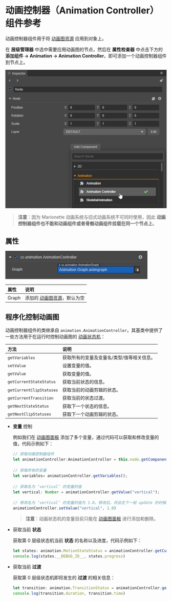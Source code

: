 # 动画控制器（Animation Controller）组件参考

动画控制器组件用于将 [动画图资源](animation-graph.md) 应用到对象上。

在 **层级管理器** 中选中需要应用动画图的节点，然后在 **属性检查器** 中点击下方的 **添加组件 -> Animation -> Animation Controller**，即可添加一个动画控制器组件到节点上。

![add-animation-controller](animation-controller/add-animation-controller.png)

> **注意**：因为 Marionette 动画系统与旧式动画系统不可同时使用，因此 **动画控制器组件也不能和动画组件或者骨骼动画组件挂载在同一个节点上**。

## 属性

![animation-controller](animation-graph/animation-controller.png)

| 属性  | 说明          |
| :---- | :----------- |
| Graph | 添加的 [动画图资源](animation-graph.md)，默认为空 |

## 程序化控制动画图

动画控制器组件的类继承自 `animation.AnimationController`，其基类中提供了一些方法用于在运行时控制动画图的 [动画状态机](animation-graph-basics.md)：

| 方法                      | 说明                     |
| :----------------------- | :----------------------- |
| `getVariables`           | 获取所有的变量及变量名/类型/值等相关信息。|
| `setValue`               | 设置变量的值。             |
| `getValue`               | 获取变量的值。             |
| `getCurrentStateStatus`  | 获取当前状态的信息。       |
| `getCurrentClipStatuses` | 获取当前的动画剪辑的状态。  |
| `getCurrentTransition`   | 获取当前的状态过渡。       |
| `getNextStateStatus`     | 获取下一个状态的信息。     |
| `getNextClipStatuses`    | 获取下一个动画剪辑的状态。  |

- **变量** 控制

    例如我们在 [动画图面板](./animation-graph-panel.md#%E5%8F%98%E9%87%8F%EF%BC%88variables%EF%BC%89) 添加了多个变量，通过代码可以获取和修改变量的值，代码示例如下：

    ```ts
    // 获取动画控制器组件
    let animationController:AnimationController = this.node.getComponent(AnimationController);

    // 获取所有的变量
    let variables= animationController.getVariables();

    // 获取名为 ‘vertical’ 的变量的值
    let vertical: Number = animationController.getValue("vertical");

    // 修改名为 ‘vertical’ 的变量的值为 1.0。修改后，将会在下一帧 update 的时候计算条件过渡
    animationController.setValue("vertical", 1.0)
    ```

    > **注意**：动画状态机的变量目前只能在 [动画图面板](animation-graph-panel.md#%E5%8F%98%E9%87%8F%EF%BC%88variables%EF%BC%89) 进行添加和删除。

- 获取当前 **状态**

    获取第 0 层级状态机当前 **状态** 的名称以及进度，代码示例如下：

    ```ts
    let states: animation.MotionStateStatus = animationController.getCurrentStateStatus(0)
    console.log(states.__DEBUG_ID__, states.progress)
    ```

- 获取当前 **过渡**

    获取第 0 层级状态机即将发生的 **过渡** 的相关信息：

    ```ts
    let transition: animation.TransitionStatus = animationController.getCurrentTransition(0)
    console.log(transition.duration, transition.time)
    ```
